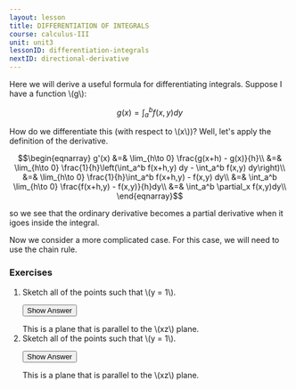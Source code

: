 ```yaml
---
layout: lesson
title: DIFFERENTIATION OF INTEGRALS
course: calculus-III
unit: unit3
lessonID: differentiation-integrals
nextID: directional-derivative
---
```


Here we will derive a useful formula for differentiating integrals. Suppose I have a function \\(g\\):

$$g(x) = \int_a^b f(x,y) dy$$

How do we differentiate this (with respect to \\(x\\))? Well, let's apply the definition of the derivative. 

$$\begin{eqnarray}
g'(x) &=& \lim_{h\to 0} \frac{g(x+h) - g(x)}{h}\\
&=& \lim_{h\to 0} \frac{1}{h}\left(\int_a^b f(x+h,y) dy - \int_a^b f(x,y) dy\right)\\
&=& \lim_{h\to 0} \frac{1}{h}\int_a^b f(x+h,y) - f(x,y) dy\\
&=& \int_a^b \lim_{h\to 0} \frac{f(x+h,y) - f(x,y)}{h}dy\\
&=& \int_a^b \partial_x f(x,y)dy\\
\end{eqnarray}$$

so we see that the ordinary derivative becomes a partial derivative when it igoes inside the integral. 

Now we consider a more complicated case. For this case, we will need to use the chain rule.

### Exercises

<ol>
<li> <div> Sketch all of the points such that \(y = 1\). </div>

<button onclick="myFunction('answer2')" class="answerButton">Show Answer</button>
<div  id="answer2" class="answer">
This is a plane that is parallel to the \(xz\) plane. 
</div> </li>
<li> <div> Sketch all of the points such that \(y = 1\). </div>

<button onclick="myFunction('answer2')" class="answerButton">Show Answer</button>
<div  id="answer2" class="answer">
This is a plane that is parallel to the \(xz\) plane. 
</div> </li>
</ol>
